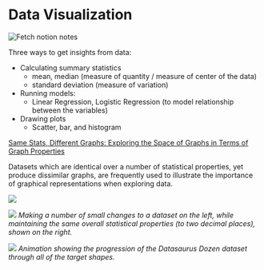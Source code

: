 # Data Visualization

![Fetch notion notes](https://github.com/iajaykarthick/personal-portfolio/actions/workflows/fetch_notion_notes.yml/badge.svg)

Three ways to get insights from data:
* Calculating summary statistics
  * mean, median (measure of quantity / measure of center of the data)
  * standard deviation (measure of variation)
* Running models:
  * Linear Regression,  Logistic Regression (to model relationship between the variables)
* Drawing plots
  * Scatter, bar, and histogram 


[Same Stats, Different Graphs: Exploring the
Space of Graphs in Terms of Graph Properties](https://arxiv.org/pdf/1911.01527.pdf)

Datasets which are identical over a number of statistical properties, yet produce dissimilar graphs, are frequently used to illustrate the importance of graphical representations when exploring data.


<img src="https://damassets.autodesk.net/content/dam/autodesk/research/publications-assets/images/AllDinosGrey_1.png">

<p>
    <img src="https://damassets.autodesk.net/content/dam/autodesk/research/publications-assets/gifs/same-stats-different-graphs/SmallChange.gif">
    <em>Making a number of small changes to a dataset on the left, while maintaining the same overall statistical properties (to two decimal places), shown on the right.</em>
</p>

<p>
    <img src="https://damassets.autodesk.net/content/dam/autodesk/research/publications-assets/gifs/same-stats-different-graphs/DinoSequentialSmaller.gif">
    <em>Animation showing the progression of the Datasaurus Dozen dataset through all of the target shapes.</em>

</p>